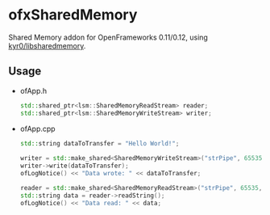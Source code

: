 # ofxSharedMemory

Shared Memory addon for OpenFrameworks 0.11/0.12, using [kyr0/libsharedmemory](https://github.com/kyr0/libsharedmemory).

## Usage

- ofApp.h
    
    ```cpp
    std::shared_ptr<lsm::SharedMemoryReadStream> reader;
	std::shared_ptr<lsm::SharedMemoryWriteStream> writer;
    ```

- ofApp.cpp

    ```cpp
    std::string dataToTransfer = "Hello World!";
        
    writer = std::make_shared<SharedMemoryWriteStream>("strPipe", 65535, false); // name, size, isPersistent
    writer->write(dataToTransfer);
    ofLogNotice() << "Data wrote: " << dataToTransfer;

    reader = std::make_shared<SharedMemoryReadStream>("strPipe", 65535, false);
    std::string data = reader->readString();
    ofLogNotice() << "Data read: " << data;
    ```
